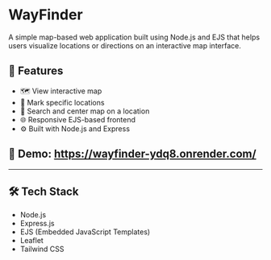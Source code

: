 # WayFinder

A simple map-based web application built using Node.js and EJS that helps users visualize locations or directions on an interactive map interface.

## 🚀 Features

- 🗺️ View interactive map 
- 📍 Mark specific locations
- 🔎 Search and center map on a location
- 🌐 Responsive EJS-based frontend
- ⚙️ Built with Node.js and Express

## 🔗 Demo: https://wayfinder-ydq8.onrender.com/

---

## 🛠️ Tech Stack

- Node.js
- Express.js
- EJS (Embedded JavaScript Templates)
- Leaflet
- Tailwind CSS


